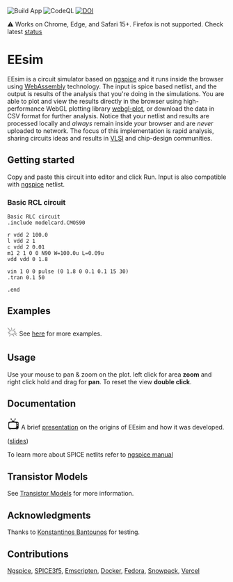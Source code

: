 ![Build App](https://github.com/danchitnis/EEsim/workflows/Build%20App/badge.svg) ![CodeQL](https://github.com/danchitnis/EEsim/workflows/CodeQL/badge.svg) [![DOI](https://zenodo.org/badge/DOI/10.5281/zenodo.4781565.svg)](https://doi.org/10.5281/zenodo.4781565)

⚠ Works on Chrome, Edge, and Safari 15+. Firefox is not supported. Check latest [status](https://wpt.fyi/results/workers/modules/dedicated-worker-import.any.html?label=master&product=chrome%5Bstable%5D&product=firefox%5Bstable%5D&product=safari%5Bstable%5D&product=chrome%5Bexperimental%5D&product=firefox%5Bexperimental%5D&product=safari%5Bexperimental%5D&aligned)

# EEsim

EEsim is a circuit simulator based on [ngspice](https://sourceforge.net/p/ngspice/ngspice/) and it runs inside the browser using [WebAssembly](https://webassembly.org/) technology. The input is spice based netlist, and the output is results of the analysis that you're doing in the simulations. You are able to plot and view the results directly in the browser using high-performance WebGL plotting library [webgl-plot](https://github.com/danchitnis/webgl-plot), or download the data in CSV format for further analysis. Notice that your netlist and results are processed locally and _always_ remain inside _your_ browser and are _never_ uploaded to network. The focus of this implementation is rapid analysis, sharing circuits ideas and results in [VLSI](https://en.wikipedia.org/wiki/Very_Large_Scale_Integration) and chip-design communities.

## Getting started

Copy and paste this circuit into editor and click Run. Input is also compatible with [ngspice](https://sourceforge.net/p/ngspice/ngspice/) netlist.

### Basic RCL circuit

```plaintext
Basic RLC circuit
.include modelcard.CMOS90

r vdd 2 100.0
l vdd 2 1
c vdd 2 0.01
m1 2 1 0 0 N90 W=100.0u L=0.09u
vdd vdd 0 1.8

vin 1 0 0 pulse (0 1.8 0 0.1 0.1 15 30)
.tran 0.1 50

.end
```

## Examples

<span style="font-size:2em">💥</span> See [here](https://github.com/danchitnis/EEsim/blob/main/examples.md) for more examples.

## Usage

Use your mouse to pan & zoom on the plot. left click for area **zoom** and right click hold and drag for **pan**. To reset the view **double click**.

## Documentation

<span style="font-size:2em">📺</span> A brief [presentation](https://youtu.be/BZLsTAZr1tY) on the origins of EEsim and how it was developed. ([slides](https://docs.google.com/presentation/d/e/2PACX-1vROdrVB1vpGM1tqHSvA2HpPmH6B2HpILzLM8kaqnePEtZ8UP_To8q5GsWh90YOtBjYZCUov2rnOzis7/pub?start=false&loop=false&delayms=3000))

To learn more about SPICE netlits refer to [ngspice manual](http://ngspice.sourceforge.net/docs/ngspice-manual.pdf)

## Transistor Models

See [Transistor Models](https://github.com/danchitnis/EEsim/blob/main/models.md) for more information.

## Acknowledgments

Thanks to [Konstantinos Bantounos](https://www.linkedin.com/in/kbantounos?originalSubdomain=uk) for testing.

## Contributions

[Ngspice](https://sourceforge.net/p/ngspice/ngspice/), [SPICE3f5](https://ptolemy.berkeley.edu/projects/embedded/pubs/), [Emscripten](https://emscripten.org/), [Docker](https://www.docker.com/), [Fedora](https://getfedora.org/), [Snowpack](https://www.snowpack.dev/), [Vercel](https://vercel.com/)
